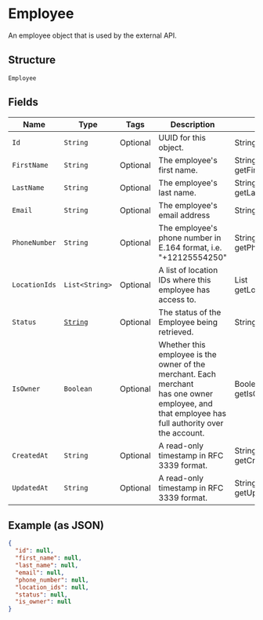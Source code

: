 
# Employee

An employee object that is used by the external API.

## Structure

`Employee`

## Fields

| Name | Type | Tags | Description | Getter |
|  --- | --- | --- | --- | --- |
| `Id` | `String` | Optional | UUID for this object. | String getId() |
| `FirstName` | `String` | Optional | The employee's first name. | String getFirstName() |
| `LastName` | `String` | Optional | The employee's last name. | String getLastName() |
| `Email` | `String` | Optional | The employee's email address | String getEmail() |
| `PhoneNumber` | `String` | Optional | The employee's phone number in E.164 format, i.e. "+12125554250" | String getPhoneNumber() |
| `LocationIds` | `List<String>` | Optional | A list of location IDs where this employee has access to. | List<String> getLocationIds() |
| `Status` | [`String`](../../doc/models/employee-status.md) | Optional | The status of the Employee being retrieved. | String getStatus() |
| `IsOwner` | `Boolean` | Optional | Whether this employee is the owner of the merchant. Each merchant<br>has one owner employee, and that employee has full authority over<br>the account. | Boolean getIsOwner() |
| `CreatedAt` | `String` | Optional | A read-only timestamp in RFC 3339 format. | String getCreatedAt() |
| `UpdatedAt` | `String` | Optional | A read-only timestamp in RFC 3339 format. | String getUpdatedAt() |

## Example (as JSON)

```json
{
  "id": null,
  "first_name": null,
  "last_name": null,
  "email": null,
  "phone_number": null,
  "location_ids": null,
  "status": null,
  "is_owner": null
}
```

